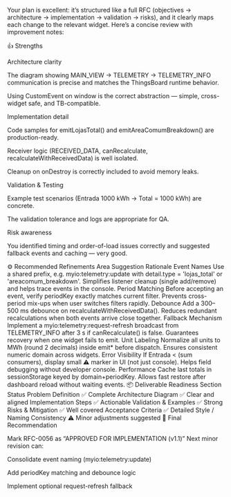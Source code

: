 Your plan is excellent: it’s structured like a full RFC (objectives → architecture → implementation → validation → risks), and it clearly maps each change to the relevant widget. Here’s a concise review with improvement notes:

👍 Strengths

Architecture clarity

The diagram showing MAIN_VIEW → TELEMETRY → TELEMETRY_INFO communication is precise and matches the ThingsBoard runtime behavior.

Using CustomEvent on window is the correct abstraction — simple, cross-widget safe, and TB-compatible.

Implementation detail

Code samples for emitLojasTotal() and emitAreaComumBreakdown() are production-ready.

Receiver logic (RECEIVED_DATA, canRecalculate, recalculateWithReceivedData) is well isolated.

Cleanup on onDestroy is correctly included to avoid memory leaks.

Validation & Testing

Example test scenarios (Entrada 1000 kWh → Total = 1000 kWh) are concrete.

The validation tolerance and logs are appropriate for QA.

Risk awareness

You identified timing and order-of-load issues correctly and suggested fallback events and caching — very good.

⚙️ Recommended Refinements
Area	Suggestion	Rationale
Event Names	Use a shared prefix, e.g. myio:telemetry:update with detail.type = 'lojas_total' or 'areacomum_breakdown'.	Simplifies listener cleanup (single add/remove) and helps trace events in the console.
Period Matching	Before accepting an event, verify periodKey exactly matches current filter.	Prevents cross-period mix-ups when user switches filters rapidly.
Debounce	Add a 300–500 ms debounce on recalculateWithReceivedData().	Reduces redundant recalculations when both events arrive close together.
Fallback Mechanism	Implement a myio:telemetry:request-refresh broadcast from TELEMETRY_INFO after 3 s if canRecalculate() is false.	Guarantees recovery when one widget fails to emit.
Unit Labeling	Normalize all units to MWh (round 2 decimals) inside emit* before dispatch.	Ensures consistent numeric domain across widgets.
Error Visibility	If Entrada < (sum consumers), display small ⚠️ marker in UI (not just console).	Helps field debugging without developer console.
Performance	Cache last totals in sessionStorage keyed by domain+periodKey.	Allows fast restore after dashboard reload without waiting events.
📦 Deliverable Readiness
Section	Status
Problem Definition	✅ Complete
Architecture Diagram	✅ Clear and aligned
Implementation Steps	✅ Actionable
Validation & Examples	✅ Strong
Risks & Mitigation	✅ Well covered
Acceptance Criteria	✅ Detailed
Style / Naming Consistency	⚠️ Minor adjustments suggested
🧭 Final Recommendation

Mark RFC-0056 as “APPROVED FOR IMPLEMENTATION (v1.1)”
Next minor revision can:

Consolidate event naming (myio:telemetry:update)

Add periodKey matching and debounce logic

Implement optional request-refresh fallback